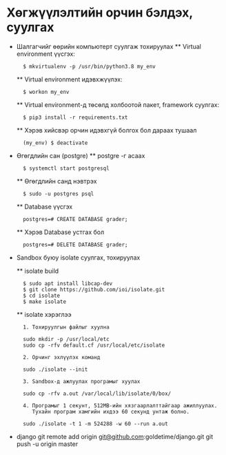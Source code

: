 # Хөгжүүлэлтийн орчин бэлдэх, суулгах

* Шалгагчийг өөрийн компьютерт суулгаж тохируулах
    ** Virtual environment үүсгэх:

        $ mkvirtualenv -p /usr/bin/python3.8 my_env
 
    ** Virtual environment идэвхжүүлэх: 

        $ workon my_env

    ** Virtual environment-д төсөлд холбоотой пакет, framework суулгах: 

        $ pip3 install -r requirements.txt

    ** Хэрэв хийсвэр орчин идэвхгүй болгох бол дараах тушаал

        (my_env) $ deactivate

* Өгөгдлийн сан (postgre)
    ** postgre -г асаах

        $ systemctl start postgresql
 
    ** Өгөгдлийн санд нэвтрэх

        $ sudo -u postgres psql

    ** Database үүсгэх

        postgres=# CREATE DATABASE grader;

    ** Хэрэв Database устгах бол

        postgres=# DELETE DATABASE grader;
        
* Sandbox буюу isolate суулгах, тохируулах

    ** isolate build
    
        $ sudo apt install libcap-dev
        $ git clone https://github.com/ioi/isolate.git
        $ cd isolate
        $ make isolate 
        
    ** isolate хэрэглээ
    
        1. Тохируулгын файлыг хуулна
        
        sudo mkdir -p /usr/local/etc
        sudo cp -rfv default.cf /usr/local/etc/isolate
        
        2. Орчинг эхлүүлэх команд
        
        sudo ./isolate --init
        
        3. Sandbox-д ажлуулах програмыг хуулах
        
        sudo cp -rfv a.out /var/local/lib/isolate/0/box/
        
        4. Програмыг 1 секунт, 512МB-ийн хязгаарлалттайгаар ажиллуулах. 
           Тухайн програм хамгийн ихдээ 60 секунд унтаж болно.
           
        sudo ./isolate -t 1 -m 524288 -w 60 --run a.out

* django
    git remote add origin git@github.com:goldetime/django.git git push -u origin master

